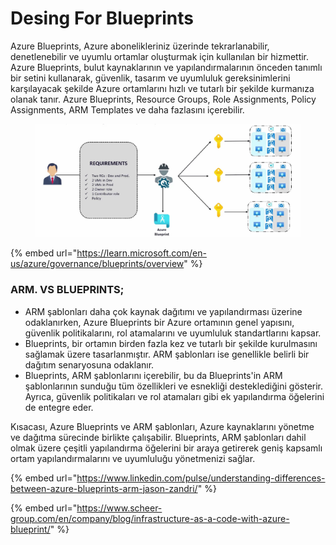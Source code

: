 # Desing For Blueprints

Azure Blueprints, Azure abonelikleriniz üzerinde tekrarlanabilir, denetlenebilir ve uyumlu ortamlar oluşturmak için kullanılan bir hizmettir. Azure Blueprints, bulut kaynaklarının ve yapılandırmalarının önceden tanımlı bir setini kullanarak, güvenlik, tasarım ve uyumluluk gereksinimlerini karşılayacak şekilde Azure ortamlarını hızlı ve tutarlı bir şekilde kurmanıza olanak tanır. Azure Blueprints, Resource Groups, Role Assignments, Policy Assignments, ARM Templates ve daha fazlasını içerebilir.

<figure><img src="../.gitbook/assets/image (238).png" alt=""><figcaption></figcaption></figure>

{% embed url="https://learn.microsoft.com/en-us/azure/governance/blueprints/overview" %}

### **ARM. VS BLUEPRINTS;**

* ARM şablonları daha çok kaynak dağıtımı ve yapılandırması üzerine odaklanırken, Azure Blueprints bir Azure ortamının genel yapısını, güvenlik politikalarını, rol atamalarını ve uyumluluk standartlarını kapsar.
* Blueprints, bir ortamın birden fazla kez ve tutarlı bir şekilde kurulmasını sağlamak üzere tasarlanmıştır. ARM şablonları ise genellikle belirli bir dağıtım senaryosuna odaklanır.
* Blueprints, ARM şablonlarını içerebilir, bu da Blueprints'in ARM şablonlarının sunduğu tüm özellikleri ve esnekliği desteklediğini gösterir. Ayrıca, güvenlik politikaları ve rol atamaları gibi ek yapılandırma öğelerini de entegre eder.

Kısacası, Azure Blueprints ve ARM şablonları, Azure kaynaklarını yönetme ve dağıtma sürecinde birlikte çalışabilir. Blueprints, ARM şablonları dahil olmak üzere çeşitli yapılandırma öğelerini bir araya getirerek geniş kapsamlı ortam yapılandırmalarını ve uyumluluğu yönetmenizi sağlar.



{% embed url="https://www.linkedin.com/pulse/understanding-differences-between-azure-blueprints-arm-jason-zandri/" %}

{% embed url="https://www.scheer-group.com/en/company/blog/infrastructure-as-a-code-with-azure-blueprint/" %}
